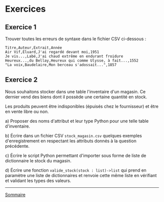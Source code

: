 # Exercices

## Exercice 1

Trouver toutes les erreurs de syntaxe dans le fichier CSV ci-dessous :

```
Titre,Auteur,Extrait,Année
Air Vif,Éluard,J'ai regardé devant moi,1951
Je vis...,Labé,J'ai chaud extrême en endurant froidure
Heureux...,du Bellay,Heureux qui comme Ulysse, à fait...,1552
"La voix,Baudelaire,Mon berceau s'adossait...",1857
```

## Exercice 2

Nous souhaitons stocker dans une table l'inventaire d'un magasin. Ce dernier vend des biens dont il possède une certaine quantité en stock.

Les produits peuvent être indisponibles (épuisés chez le fournisseur) et être en vente libre ou non. 

a) Proposer des noms d'attribut et leur type Python pour une telle table d'inventaire.

b) Écrire dans un fichier CSV `stock_magasin.csv` quelques exemples d'enregistrement en respectant les attributs donnés à la question précédente.

c) Écrire le script Python permettant d'importer sous forme de liste de dictionnaire le stock du magasin.

d) Écrire une fonction `valide_stock(stock : list)->list` qui prend en paramètre une liste de dictionnaires et renvoie cette même liste en vérifiant et validant les types des valeurs.

________________

[Sommaire](./../../README.md)